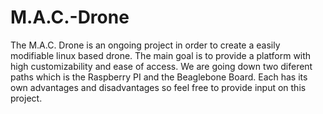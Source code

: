 # M.A.C.-Drone

The M.A.C. Drone is an ongoing project in order to create a easily modifiable linux based drone.
The main goal is to provide a platform with high customizability and ease of access. 
We are going down two diferent paths which is the Raspberry PI and the Beaglebone Board.
Each has its own advantages and disadvantages so feel free to provide input on this project.
